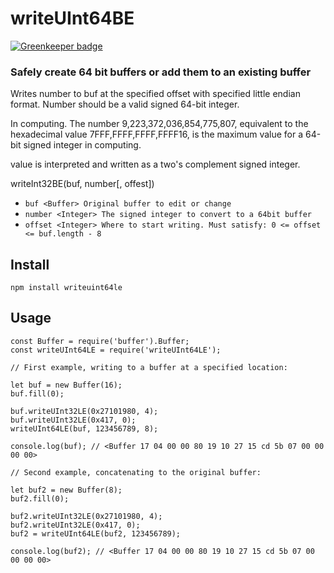 # writeUInt64BE

[![Greenkeeper badge](https://badges.greenkeeper.io/CraigglesO/writeUInt64LE.svg)](https://greenkeeper.io/)

### Safely create 64 bit buffers or add them to an existing buffer

Writes number to buf at the specified offset with specified little endian format. Number should be a valid signed 64-bit integer.

In computing. The number 9,223,372,036,854,775,807, equivalent to the hexadecimal value 7FFF,FFFF,FFFF,FFFF16, is the maximum value for a 64-bit signed integer in computing.

value is interpreted and written as a two's complement signed integer.

writeInt32BE(buf, number[, offest])
* `buf <Buffer> Original buffer to edit or change`
* `number <Integer> The signed integer to convert to a 64bit buffer`
* `offset <Integer> Where to start writing. Must satisfy: 0 <= offset <= buf.length - 8`

## Install

```
npm install writeuint64le
```

## Usage
```
const Buffer = require('buffer').Buffer;
const writeUInt64LE = require('writeUInt64LE');

// First example, writing to a buffer at a specified location:

let buf = new Buffer(16);
buf.fill(0);

buf.writeUInt32LE(0x27101980, 4);
buf.writeUInt32LE(0x417, 0);
writeUInt64LE(buf, 123456789, 8);

console.log(buf); // <Buffer 17 04 00 00 80 19 10 27 15 cd 5b 07 00 00 00 00>

// Second example, concatenating to the original buffer:

let buf2 = new Buffer(8);
buf2.fill(0);

buf2.writeUInt32LE(0x27101980, 4);
buf2.writeUInt32LE(0x417, 0);
buf2 = writeUInt64LE(buf2, 123456789);

console.log(buf2); // <Buffer 17 04 00 00 80 19 10 27 15 cd 5b 07 00 00 00 00>


```
